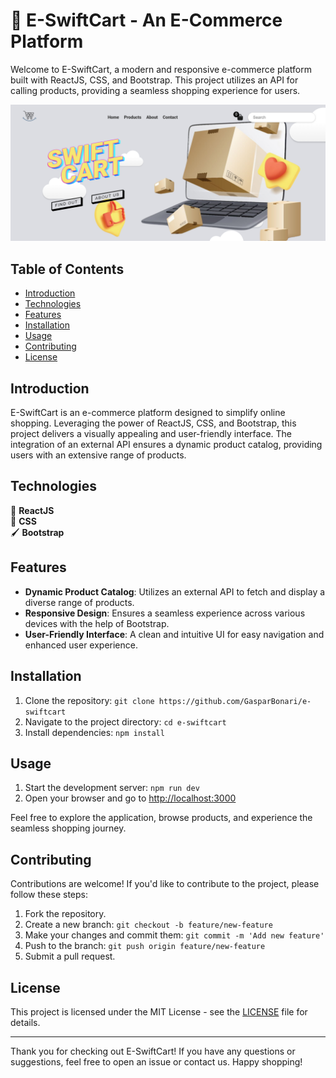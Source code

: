 # 🛒 E-SwiftCart - An E-Commerce Platform

Welcome to E-SwiftCart, a modern and responsive e-commerce platform built with ReactJS, CSS, and Bootstrap. This project utilizes an API for calling products, providing a seamless shopping experience for users.

![E-SwiftCart Preview](./src/images/screenshot.png)

## Table of Contents
- [Introduction](#introduction)
- [Technologies](#technologies)
- [Features](#features)
- [Installation](#installation)
- [Usage](#usage)
- [Contributing](#contributing)
- [License](#license)

## Introduction

E-SwiftCart is an e-commerce platform designed to simplify online shopping. Leveraging the power of ReactJS, CSS, and Bootstrap, this project delivers a visually appealing and user-friendly interface. The integration of an external API ensures a dynamic product catalog, providing users with an extensive range of products.

## Technologies

🧠 **ReactJS**  
🎨 **CSS**  
🖌️ **Bootstrap**  

## Features

- **Dynamic Product Catalog**: Utilizes an external API to fetch and display a diverse range of products.
- **Responsive Design**: Ensures a seamless experience across various devices with the help of Bootstrap.
- **User-Friendly Interface**: A clean and intuitive UI for easy navigation and enhanced user experience.

## Installation

1. Clone the repository: `git clone https://github.com/GasparBonari/e-swiftcart`
2. Navigate to the project directory: `cd e-swiftcart`
3. Install dependencies: `npm install`

## Usage

1. Start the development server: `npm run dev`
2. Open your browser and go to [http://localhost:3000](http://localhost:3000)

Feel free to explore the application, browse products, and experience the seamless shopping journey.

## Contributing

Contributions are welcome! If you'd like to contribute to the project, please follow these steps:

1. Fork the repository.
2. Create a new branch: `git checkout -b feature/new-feature`
3. Make your changes and commit them: `git commit -m 'Add new feature'`
4. Push to the branch: `git push origin feature/new-feature`
5. Submit a pull request.

## License

This project is licensed under the MIT License - see the [LICENSE](LICENSE) file for details.

---

Thank you for checking out E-SwiftCart! If you have any questions or suggestions, feel free to open an issue or contact us. Happy shopping!
